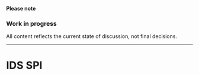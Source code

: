 **Please note**

### Work in progress

All content reflects the current state of discussion, not final decisions.

---

# IDS SPI
